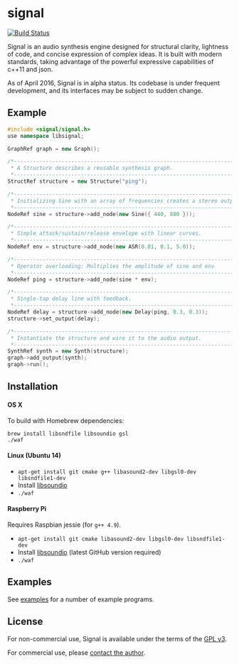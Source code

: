 # signal

[![Build Status](https://travis-ci.org/ideoforms/signal.svg?branch=master)](https://travis-ci.org/ideoforms/signal)

Signal is an audio synthesis engine designed for structural clarity, lightness of code, and concise expression of complex ideas. It is built with modern standards, taking advantage of the powerful expressive capabilities of c++11 and json.

As of April 2016, Signal is in alpha status. Its codebase is under frequent development, and its interfaces may be subject to sudden change. 

## Example

```cpp
#include <signal/signal.h>
use namespace libsignal;

GraphRef graph = new Graph();

/*------------------------------------------------------------------------
 * A Structure describes a reusable synthesis graph.
 *-----------------------------------------------------------------------*/
StructRef structure = new Structure("ping");

/*------------------------------------------------------------------------
 * Initializing Sine with an array of frequencies creates a stereo output.
 *-----------------------------------------------------------------------*/
NodeRef sine = structure->add_node(new Sine({ 440, 880 }));

/*------------------------------------------------------------------------
 * Simple attack/sustain/release envelope with linear curves.
 *-----------------------------------------------------------------------*/
NodeRef env = structure->add_node(new ASR(0.01, 0.1, 5.0));

/*------------------------------------------------------------------------
 * Operator overloading: Multiplies the amplitude of sine and env
 *-----------------------------------------------------------------------*/
NodeRef ping = structure->add_node(sine * env);

/*------------------------------------------------------------------------
 * Single-tap delay line with feedback.
 *-----------------------------------------------------------------------*/
NodeRef delay = structure->add_node(new Delay(ping, 0.3, 0.3));
structure->set_output(delay);

/*------------------------------------------------------------------------
 * Instantiate the structure and wire it to the audio output.
 *-----------------------------------------------------------------------*/
SynthRef synth = new Synth(structure);
graph->add_output(synth);
graph->run();
```

## Installation

#### OS X

To build with Homebrew dependencies:

```
brew install libsndfile libsoundio gsl
./waf
```

#### Linux (Ubuntu 14)

* `apt-get install git cmake g++ libasound2-dev libgsl0-dev libsndfile1-dev`
* Install [libsoundio](http://libsound.io/)
* `./waf`

#### Raspberry Pi

Requires Raspbian jessie (for `g++ 4.9`).

* `apt-get install git cmake libasound2-dev libgsl0-dev libsndfile1-dev`
* Install [libsoundio](https://github.com/andrewrk/libsoundio) (latest GitHub version required)
* `./waf`

## Examples

See [examples](examples) for a number of example programs.

## License

For non-commercial use, Signal is available under the terms of the [GPL v3](http://www.gnu.org/licenses/gpl-3.0.en.html).

For commercial use, please [contact the author](http://erase.net/contact).


